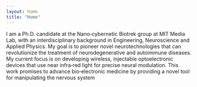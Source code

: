 ```yaml
---
layout: home
title: "Home"
---
```

I am a Ph.D. candidate at the Nano‑cybernetic Biotrek group at MIT Media Lab, with an interdisciplinary background in Engineering, Neuroscience and Applied Physics. My goal is to pioneer novel neurotechnologies that can revolutionize the treatment of neurodegenerative and autoimmune diseases. My current focus is on developing wireless, injectable optoelectronic devices that use near infra‑red light for precise neural modulation. This work promises to advance bio‑electronic medicine by providing a novel tool for manipulating the nervous system
